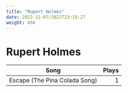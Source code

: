 ```yaml
---
title: "Rupert Holmes"
date: 2022-12-07/2022T23:19:27
weight: 458
---
```


# Rupert Holmes

 Song | Plays 
----- | -----:
Escape (The Pina Colada Song) | 1
